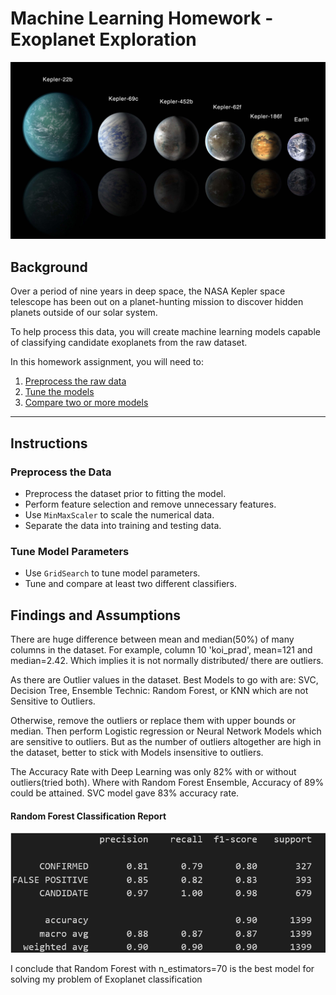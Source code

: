 # Machine Learning Homework - Exoplanet Exploration

![exoplanets.jpg](Images/exoplanets.jpg)

## Background

Over a period of nine years in deep space, the NASA Kepler space telescope has been out on a planet-hunting mission to discover hidden planets outside of our solar system.

To help process this data, you will create machine learning models capable of classifying candidate exoplanets from the raw dataset.

In this homework assignment, you will need to:

1. [Preprocess the raw data](#Preprocessing)
2. [Tune the models](#Tune-Model-Parameters)
3. [Compare two or more models](#Evaluate-Model-Performance)

- - -

## Instructions

### Preprocess the Data

* Preprocess the dataset prior to fitting the model.
* Perform feature selection and remove unnecessary features.
* Use `MinMaxScaler` to scale the numerical data.
* Separate the data into training and testing data.

### Tune Model Parameters

* Use `GridSearch` to tune model parameters.
* Tune and compare at least two different classifiers.



## Findings and Assumptions

There are huge difference between mean and median(50%) of many columns in the dataset. For example, column 10 'koi_prad', mean=121 and median=2.42. Which implies it is not normally distributed/ there are outliers.

As there are Outlier values in the dataset. Best Models to go with are: SVC, Decision Tree, Ensemble Technic: Random Forest, or KNN which are not Sensitive to Outliers.

Otherwise, remove  the outliers or replace them with upper bounds or median. Then perform Logistic regression or Neural Network Models which are sensitive to outliers. But as the number of outliers altogether are high in the dataset, better to stick with Models insensitive to outliers. 

The Accuracy Rate with Deep Learning was only 82% with or without outliers(tried both). Where with Random Forest Ensemble, Accuracy of 89% could be attained. SVC model gave 83% accuracy rate.

#### Random Forest Classification Report
![knnAccuracy.png](Images/knnAccuracy.png)

I conclude that Random Forest with n_estimators=70 is the best model for solving my problem of Exoplanet classification


